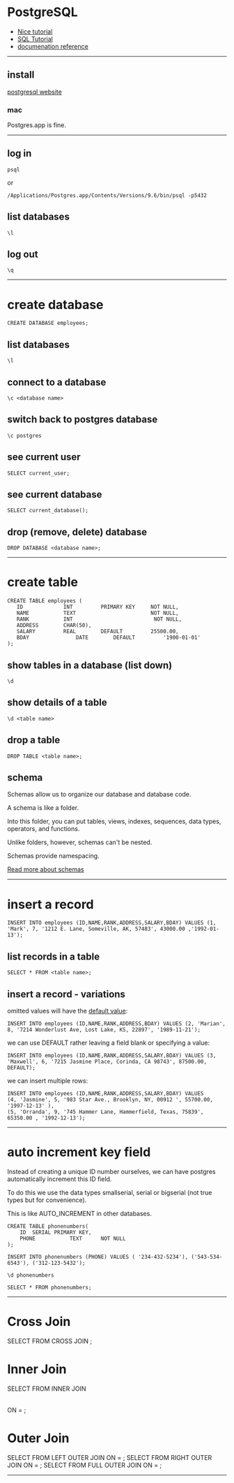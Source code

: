 # PostgreSQL

* [Nice tutorial](https://www.tutorialspoint.com/postgresql/postgresql_create_database.htm)
* [SQL Tutorial](https://www.w3schools.com/sql/default.asp)
* [documenation reference](https://www.postgresql.org/docs/9.4/static/app-psql.html)

***

## install
[postgresql website](https://www.postgresql.org/download/)

### mac
Postgres.app is fine.

***

## log in

```
psql
```

or 
```
/Applications/Postgres.app/Contents/Versions/9.6/bin/psql -p5432
```

## list databases
```
\l
```

## log out
```
\q
```
***

#  create database
```
CREATE DATABASE employees;
```

## list databases
```
\l
```

## connect to a database
```
\c <database name>
```

## switch back to postgres database
```
\c postgres
```

## see current user
```
SELECT current_user;
```

## see current database
```
SELECT current_database();
```

## drop (remove, delete) database
```
DROP DATABASE <database name>;
```

***

# create table
```
CREATE TABLE employees (
   ID             INT         PRIMARY KEY     NOT NULL,
   NAME           TEXT                        NOT NULL,
   RANK           INT                          NOT NULL,
   ADDRESS        CHAR(50),
   SALARY         REAL        DEFAULT         25500.00,
   BDAY			      DATE        DEFAULT         '1900-01-01'
);
```

## show tables in a database (list down)
```
\d
```

## show details of a table
```
\d <table name>
```

## drop a table
```
DROP TABLE <table name>;
```

## schema
Schemas allow us to organize our database and database code.

A schema is like a folder.

Into this folder, you can put tables, views, indexes, sequences, data types, operators, and functions. 

Unlike folders, however, schemas can't be nested.

Schemas provide namespacing.

[Read more about schemas](https://www.tutorialspoint.com/postgresql/postgresql_schema.htm)

***

# insert a record
```
INSERT INTO employees (ID,NAME,RANK,ADDRESS,SALARY,BDAY) VALUES (1, 'Mark', 7, '1212 E. Lane, Someville, AK, 57483', 43000.00 ,'1992-01-13');
```

## list records in a table
```
SELECT * FROM <table name>;
```

## insert a record - variations
omitted values will have the [default value](https://www.postgresql.org/docs/9.3/static/ddl-default.html):
```
INSERT INTO employees (ID,NAME,RANK,ADDRESS,BDAY) VALUES (2, 'Marian', 8, '7214 Wonderlust Ave, Lost Lake, KS, 22897', '1989-11-21');
```

we can use DEFAULT rather leaving a field blank or specifying a value:
```
INSERT INTO employees (ID,NAME,RANK,ADDRESS,SALARY,BDAY) VALUES (3, 'Maxwell', 6, '7215 Jasmine Place, Corinda, CA 98743', 87500.00, DEFAULT);
```

we can insert multiple rows:
```
INSERT INTO employees (ID,NAME,RANK,ADDRESS,SALARY,BDAY) VALUES 
(4, 'Jasmine', 5, '983 Star Ave., Brooklyn, NY, 00912 ', 55700.00, '1997-12-13' ), 
(5, 'Orranda', 9, '745 Hammer Lane, Hammerfield, Texas, 75839', 65350.00 , '1992-12-13');
```

***

# auto increment key field
Instead of creating a unique ID number ourselves, we can have postgres automatically increment this ID field.
 
 To do this we use the data types smallserial, serial or bigserial (not true types but for convenience).
 
 This is like AUTO_INCREMENT in other databases.

```
CREATE TABLE phonenumbers(
	ID  SERIAL PRIMARY KEY,
	PHONE           TEXT      NOT NULL
);
```

```
INSERT INTO phonenumbers (PHONE) VALUES ( '234-432-5234'), ('543-534-6543'), ('312-123-5432');
```

```
\d phonenumbers
```

```
SELECT * FROM phonenumbers;
```

***

# Cross Join

SELECT <fields> FROM <table1> CROSS JOIN <table2>;

# Inner Join

SELECT <fields> FROM <table> INNER JOIN <table> ON <pkey> = <fkey>;

# Outer Join

SELECT <fields> FROM <table1> LEFT OUTER JOIN  <table2> ON <pkey> = <fkey>;
SELECT <fields> FROM <table1> RIGHT OUTER JOIN <table2> ON <pkey> = <fkey>;
SELECT <fields> FROM <table1> FULL OUTER JOIN  <table2> ON <pkey> = <fkey>;

***

